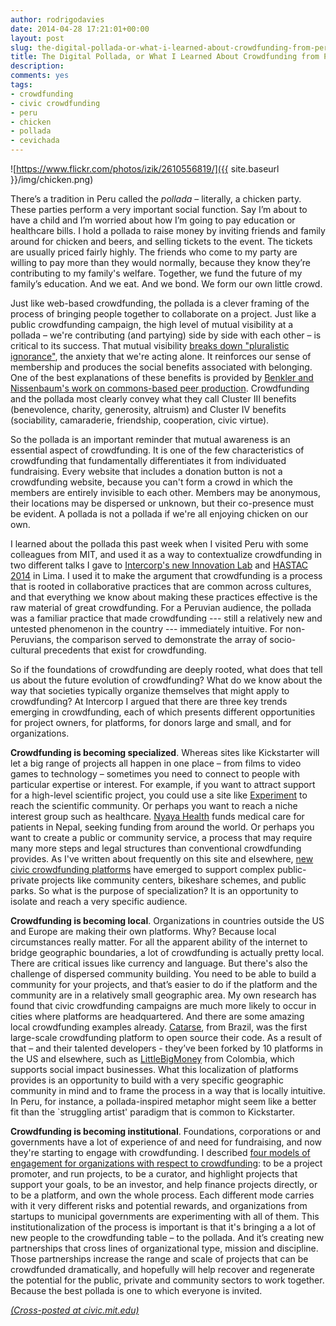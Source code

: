 ```yaml
---
author: rodrigodavies
date: 2014-04-28 17:21:01+00:00
layout: post
slug: the-digital-pollada-or-what-i-learned-about-crowdfunding-from-peruvian-chicken
title: The Digital Pollada, or What I Learned About Crowdfunding from Peruvian Chicken
description: 
comments: yes
tags:
- crowdfunding
- civic crowdfunding
- peru
- chicken
- pollada
- cevichada
---
```

![https://www.flickr.com/photos/izik/2610556819/]({{ site.baseurl }}/img/chicken.png)

There’s a tradition in Peru called the *pollada* – literally, a chicken party. These parties perform a very important social function. Say I’m about to have a child and I’m worried about how I’m going to pay education or healthcare bills. I hold a pollada to raise money by inviting friends and family around for chicken and beers, and selling tickets to the event. The tickets are usually priced fairly highly. The friends who come to my party are willing to pay more than they would normally, because they know they’re contributing to my family's welfare. Together, we fund the future of my family’s education. And we eat. And we bond. We form our own little crowd.

Just like web-based crowdfunding, the pollada is a clever framing of the process of bringing people together to collaborate on a project. Just like a public crowdfunding campaign, the high level of mutual visibility at a pollada – we're contributing (and partying) side by side with each other – is critical to its success. That mutual visibility [breaks down "pluralistic ignorance"](https://medium.com/matter/76d9913c6011), the anxiety that we're acting alone. It reinforces our sense of membership and produces the social benefits associated with belonging. One of the best explanations of these benefits is provided by [Benkler and Nissenbaum's work on commons-based peer production](https://www.nyu.edu/projects/nissenbaum/papers/jopp_235.pdf). Crowdfunding and the pollada most clearly convey what they call Cluster III benefits (benevolence, charity, generosity, altruism) and Cluster IV benefits (sociability, camaraderie, friendship, cooperation, civic virtue).

So the pollada is an important reminder that mutual awareness is an essential aspect of crowdfunding. It is one of the few characteristics of crowdfunding that fundamentally differentiates it from individuated fundraising. Every website that includes a donation button is not a crowdfunding website, because you can't form a crowd in which the members are entirely invisible to each other. Members may be anonymous, their locations may be dispersed or unknown, but their co-presence must be evident. A pollada is not a pollada if we're all enjoying chicken on our own. 

I learned about the pollada this past week when I visited Peru with some colleagues from MIT, and used it as a way to contextualize crowdfunding in two different talks I gave to [Intercorp's new Innovation Lab](http://yolab.us/possible-futures/) and [HASTAC 2014](http://hastac2014.org) in Lima. I used it to make the argument that crowdfunding is a process that is rooted in collaborative practices that are common across cultures, and that everything we know about making these practices effective is the raw material of great crowdfunding. For a Peruvian audience, the pollada was a familiar practice that made crowdfunding --- still a relatively new and untested phenomenon in the country --- immediately intuitive. For non-Peruvians, the comparison served to demonstrate the array of socio-cultural precedents that exist for crowdfunding.

So if the foundations of crowdfunding are deeply rooted, what does that tell us about the future evolution of crowdfunding? What do we know about the way that societies typically organize themselves that might apply to crowdfunding? At Intercorp I argued that there are three key trends emerging in crowdfunding, each of which presents different opportunities for project owners, for platforms, for donors large and small, and for organizations.

**Crowdfunding is becoming specialized**. Whereas sites like Kickstarter will let a big range of projects all happen in one place – from films to video games to technology – sometimes you need to connect to people with particular expertise or interest. For example, if you want to attract support for a high-level scientific project, you could use a site like [Experiment](http://www.experiment.com) to reach the scientific community. Or perhaps you want to reach a niche interest group such as healthcare. [Nyaya Health](http://possiblehealth.org) funds medical care for patients in Nepal, seeking funding from around the world. Or perhaps you want to create a public or community service, a process that may require many more steps and legal structures than conventional crowdfunding provides. As I've written about frequently on this site and elsewhere, [new civic crowdfunding platforms](http://www.civiccrowdfunding.com) have emerged to support complex public-private projects like community centers, bikeshare schemes, and public parks. So what is the purpose of specialization? It is an opportunity to isolate and reach a very specific audience.

**Crowdfunding is becoming local**. Organizations in countries outside the US and Europe are making their own platforms. Why? Because local circumstances really matter. For all the apparent ability of the internet to bridge geographic boundaries, a lot of crowdfunding is actually pretty local. There are critical issues like currency and language. But there's also the challenge of dispersed community building. You need to be able to build a community for your projects, and that’s easier to do if the platform and the community are in a relatively small geographic area. My own research has found that civic crowdfunding campaigns are much more likely to occur in cities where platforms are headquartered. And there are some amazing local crowdfunding examples already. [Catarse](http://www.catarse.me), from Brazil, was the first large-scale crowdfunding platform to open source their code. As a result of that – and their talented developers - they’ve been forked by 10 platforms in the US and elsewhere, such as [LittleBigMoney](http://littlebigmoney.org) from Colombia, which supports social impact businesses. What this localization of platforms provides is an opportunity to build with a very specific geographic community in mind and to frame the process in a way that is locally intuitive. In Peru, for instance, a pollada-inspired metaphor might seem like a better fit than the `struggling artist' paradigm that is common to Kickstarter.

**Crowdfunding is becoming institutional**. Foundations, corporations or and governments have a lot of experience of and need for fundraising, and now they're starting to engage with crowdfunding. I described [four models of engagement for organizations with respect to crowdfunding](http://rodrigodavies.com/blog/2013/10/31/four-models-for-civic-organizations-to-crowdfund.html): to be a project promoter, and run projects, to be a curator, and highlight projects that support your goals, to be an investor, and help finance projects directly, or to be a platform, and own the whole process. Each different mode carries with it very different risks and potential rewards, and organizations from startups to municipal governments are experimenting with all of them. This institutionalization of the process is important is that it's bringing a a lot of new people to the crowdfunding table – to the pollada. And it’s creating new partnerships that cross lines of organizational type, mission and discipline. Those partnerships increase the range and scale of projects that can be crowdfunded dramatically, and hopefully will help recover and regenerate the potential for the public, private and community sectors to work together. Because the best pollada is one to which everyone is invited. 

_[(Cross-posted at civic.mit.edu)](http://civic.mit.edu/blog/rodrigodavies/the-digital-pollada-or-what-i-learned-about-crowdfunding-from-peruvian-chicken)_